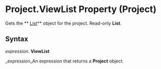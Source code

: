 
# Project.ViewList Property (Project)

Gets the  ** [List](3934c2e8-d810-6571-9a33-1d41edbab87a.md)** object for the project. Read-only **List**.


## Syntax

 _expression_. **ViewList**

 _expression_An expression that returns a  **Project** object.

